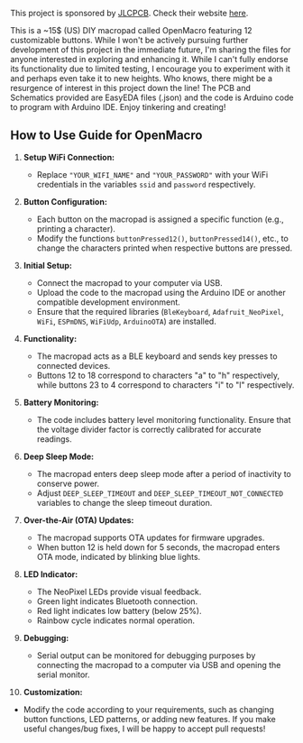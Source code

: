 This project is sponsored by [JLCPCB](https://jlcpcb.com/?from=cld). Check their website [here](https://jlcpcb.com/?from=cld).

This is a ~15$ (US) DIY macropad called OpenMacro featuring 12 customizable buttons. While I won't be actively pursuing further development of this project in the immediate future, I'm sharing the files for anyone interested in exploring and enhancing it. While I can't fully endorse its functionality due to limited testing, I encourage you to experiment with it and perhaps even take it to new heights. Who knows, there might be a resurgence of interest in this project down the line! The PCB and Schematics provided are EasyEDA files (.json) and the code is Arduino code to program with Arduino IDE. Enjoy tinkering and creating!



## How to Use Guide for OpenMacro

1. **Setup WiFi Connection:**
   - Replace `"YOUR_WIFI_NAME"` and `"YOUR_PASSWORD"` with your WiFi credentials in the variables `ssid` and `password` respectively.

2. **Button Configuration:**
   - Each button on the macropad is assigned a specific function (e.g., printing a character).
   - Modify the functions `buttonPressed12()`, `buttonPressed14()`, etc., to change the characters printed when respective buttons are pressed.

3. **Initial Setup:**
   - Connect the macropad to your computer via USB.
   - Upload the code to the macropad using the Arduino IDE or another compatible development environment.
   - Ensure that the required libraries (`BleKeyboard`, `Adafruit_NeoPixel`, `WiFi`, `ESPmDNS`, `WiFiUdp`, `ArduinoOTA`) are installed.

4. **Functionality:**
   - The macropad acts as a BLE keyboard and sends key presses to connected devices.
   - Buttons 12 to 18 correspond to characters "a" to "h" respectively, while buttons 23 to 4 correspond to characters "i" to "l" respectively.

5. **Battery Monitoring:**
   - The code includes battery level monitoring functionality. Ensure that the voltage divider factor is correctly calibrated for accurate readings.

6. **Deep Sleep Mode:**
   - The macropad enters deep sleep mode after a period of inactivity to conserve power.
   - Adjust `DEEP_SLEEP_TIMEOUT` and `DEEP_SLEEP_TIMEOUT_NOT_CONNECTED` variables to change the sleep timeout duration.

7. **Over-the-Air (OTA) Updates:**
   - The macropad supports OTA updates for firmware upgrades.
   - When button 12 is held down for 5 seconds, the macropad enters OTA mode, indicated by blinking blue lights.

8. **LED Indicator:**
   - The NeoPixel LEDs provide visual feedback.
   - Green light indicates Bluetooth connection.
   - Red light indicates low battery (below 25%).
   - Rainbow cycle indicates normal operation.

9. **Debugging:**
   - Serial output can be monitored for debugging purposes by connecting the macropad to a computer via USB and opening the serial monitor.

10. **Customization:**
   - Modify the code according to your requirements, such as changing button functions, LED patterns, or adding new features. If you make useful changes/bug fixes, I will be happy to accept pull requests!

